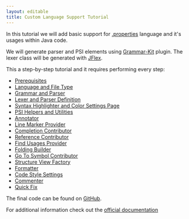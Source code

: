 ```yaml
---
layout: editable
title: Custom Language Support Tutorial
---
```


In this tutorial we will add basic support for
[.properties](http://en.wikipedia.org/wiki/.properties)
language and it's usages within Java code.

We will generate parser and PSI elements using
[Grammar-Kit](https://github.com/JetBrains/Grammar-Kit) plugin.
The lexer class will be generated with
[JFlex](http://jflex.de/).

This a step-by-step tutorial and it requires performing every step:

*  [Prerequisites](cls_prerequisites.html)
*  [Language and File Type](language_and_filetype.html)
*  [Grammar and Parser](grammar_and_parser.html)
*  [Lexer and Parser Definition](lexer_and_parser_definition.html)
*  [Syntax Highlighter and Color Settings Page](syntax_highlighter_and_color_settings_page.html)
*  [PSI Helpers and Utilities](psi_helper_and_utilities.html)
*  [Annotator](annotator.html)
*  [Line Marker Provider](line_marker_provider.html)
*  [Completion Contributor](completion_contributor.html)
*  [Reference Contributor](reference_contributor.html)
*  [Find Usages Provider](find_usages_provider.html)
*  [Folding Builder](folding_builder.html)
*  [Go To Symbol Contributor](go_to_symbol_contributor.html)
*  [Structure View Factory](structure_view_factory.html)
*  [Formatter](formatter.html)
*  [Code Style Settings](code_style_settings.html)
*  [Commenter](commenter.html)
*  [Quick Fix](quick_fix.html)

The final code can be found on
[GitHub](http://github.com/cheptsov/SimplePlugin).

For additional information check out the
[official documentation](http://confluence.jetbrains.net/display/IDEADEV/PluginDevelopment)

